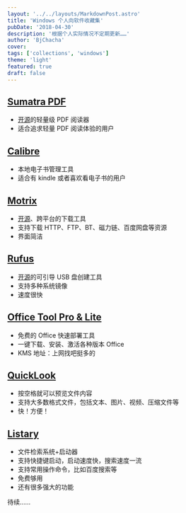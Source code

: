 ```yaml
---
layout: '../../layouts/MarkdownPost.astro'
title: 'Windows 个人向软件收藏集'
pubDate: '2018-04-30'
description: '根据个人实际情况不定期更新……'
author: 'BjChacha'
cover:
tags: ['collections', 'windows']
theme: 'light'
featured: true
draft: false
---
```


## [Sumatra PDF](https://www.sumatrapdfreader.org/free-pdf-reader.html)

- [开源](https://github.com/sumatrapdfreader/sumatrapdf)的轻量级 PDF 阅读器
- 适合追求轻量 PDF 阅读体验的用户

## [Calibre](https://calibre-ebook.com/)

- 本地电子书管理工具
- 适合有 kindle 或者喜欢看电子书的用户

## [Motrix](https://motrix.app/)

- [开源](https://github.com/agalwood/Motrix)、跨平台的下载工具
- 支持下载 HTTP、FTP、BT、磁力链、百度网盘等资源
- 界面简洁

## [Rufus](https://rufus.ie/)

- [开源](https://github.com/pbatard/rufus)的可引导 USB 盘创建工具
- 支持多种系统镜像
- 速度很快

## [Office Tool Pro & Lite](https://otp.landian.vip/zh-cn/)

- 免费的 Office 快速部署工具
- 一键下载、安装、激活各种版本 Office
- KMS 地址：上网找吧挺多的

## [QuickLook](https://www.microsoft.com/zh-cn/p/quicklook/9nv4bs3l1h4s?activetab=pivot:overviewtab)

- 按空格就可以预览文件内容
- 支持大多数格式文件，包括文本、图片、视频、压缩文件等
- 快！方便！

## [Listary](https://www.listary.com/)

- 文件检索系统+启动器
- 支持快捷键启动，启动速度快，搜索速度一流
- 支持常用操作命令，比如百度搜索等
- 免费够用
- 还有很多强大的功能

待续……
